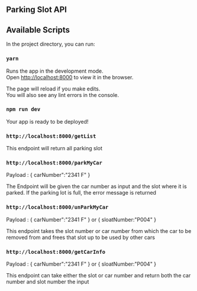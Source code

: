 ## Parking Slot API

## Available Scripts

In the project directory, you can run:

### `yarn`

Runs the app in the development mode.<br>
Open [http://localhost:8000](http://localhost:8000) to view it in the browser.

The page will reload if you make edits.<br>
You will also see any lint errors in the console.

### `npm run dev`

Your app is ready to be deployed!

### `http://localhost:8000/getList`

This endpoint will return all parking slot

### `http://localhost:8000/parkMyCar`

Payload : { carNumber":"2341 F" }

The Endpoint will be given the car number as input and the slot where it is parked. If the parking lot is full, the error message is returned

### `http://localhost:8000/unParkMyCar`

Payload : { carNumber":"2341 F" } or { sloatNumber:"P004" }

This endpoint takes the slot number or car number from which the car to be removed from and frees that slot up to be used by other cars

### `http://localhost:8000/getCarInfo`

Payload :  { carNumber":"2341 F" } or { sloatNumber:"P004" }

This endpoint can take either the slot  or car number and return both the car number and slot number the input
